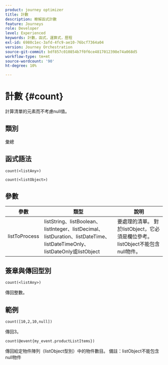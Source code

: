 ```yaml
---
product: journey optimizer
title: 計數
description: 瞭解函式計數
feature: Journeys
role: Developer
level: Experienced
keywords: 計數，函式，運算式，歷程
exl-id: 6980c1ec-3afd-4fc9-ae10-76bcf7364a04
version: Journey Orchestration
source-git-commit: bdf857c010854b7f0f6ce4817012398e74a068d5
workflow-type: tm+mt
source-wordcount: '90'
ht-degree: 10%

---
```


# 計數 {#count}

計算清單的元素而不考慮null值。

## 類別

彙總

## 函式語法

`count(<listAny>)`

`count(<listObject>)`

## 參數

| 參數 | 類型 | 說明 |
|-----------|------------------|------------------|
| listToProcess | listString、listBoolean、listInteger、listDecimal、listDuration、listDateTime、listDateTimeOnly、listDateOnly或listObject | 要處理的清單。 對於listObject，它必須是欄位參考。 listObject不能包含null物件。 |

## 簽章與傳回型別

`count(<listAny>)`

傳回整數。

## 範例

`count([10,2,10,null])`

傳回3。

`count(@event{my_event.productListItems})`

傳回給定物件陣列（listObject型別）中的物件數目。 備註：listObject不能包含null物件
